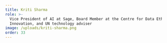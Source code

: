 ```yaml
---
title: Kriti Sharma
role: >-
  Vice President of AI at Sage, Board Member at the Centre for Data Ethics and
  Innovation, and UN technology adviser
image: /uploads/kriti-sharma.png
order: 33
---
```


